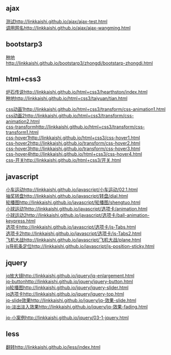 ## ajax
[测试](http://linkkaishi.github.io/ajax/ajax-test.html)http://linkkaishi.github.io/ajax/ajax-test.html<br>
[调用网名](http://linkkaishi.github.io/ajax/ajax-wangming.html)http://linkkaishi.github.io/ajax/ajax-wangming.html
## bootstarp3

[种地](http://linkkaishi.github.io/bootstarp3/zhongdi/bootstarp-zhongdi.html)<br>http://linkkaishi.github.io/bootstarp3/zhongdi/bootstarp-zhongdi.html

## html+css3
[炉石传说](http://linkkaishi.github.io/html+css3/hearthston/index.html)http://linkkaishi.github.io/html+css3/hearthston/index.html<br>
[种地](http://linkkaishi.github.io/html+css3/tianyuan/tian.html)http://linkkaishi.github.io/html+css3/taiyuan/tian.html<br>

[css动画1](http://linkkaishi.github.io/html+css3/transform/css-animation1.html)http://linkkaishi.github.io/html+css3/transform/css-animation1.html<br>
[css动画2](http://linkkaishi.github.io/html+css3/transform/css-animation2.html)http://linkkaishi.github.io/html+css3/transform/css-animation2.html<br>
[css-transform](http://linkkaishi.github.io/html+css3/transform/css-transform1.html)http://linkkaishi.github.io/html+css3/transform/css-transform1.html<br>
[css-hover1](http://linkkaishi.github.io/html+css3/css-hover1.html)http://linkkaishi.github.io/html+css3/css-hover1.html<br>
[css-hover2](http://linkkaishi.github.io/html+css3/css-hover2.html)http://linkkaishi.github.io/transform/css-hover2.html<br>
[css-hover3](http://linkkaishi.github.io/html+css3/css-hover3.html)http://linkkaishi.github.io/transform/css-hover3.html<br>
[css-hover4](http://linkkaishi.github.io/html+css3/css-hover4.html)http://linkkaishi.github.io/html+css3/css-hover4.html<br>
[css-开关](http://linkkaishi.github.io/html+css3/开关.html)http://linkkaishi.github.io/html+css3/开关.html<br>

## javascript
[小车运动](http://linkkaishi.github.io/javascript/小车运动/02.1.html)http://linkkaishi.github.io/javascript/小车运动/02.1.html<br>
[抽奖转盘](http://linkkaishi.github.io/javascript/转盘/dial.html)http://linkkaishi.github.io/javascript/转盘/dial.html<br>
[轮播图](http://linkkaishi.github.io/javascript/轮播图/shengtuo.html)http://linkkaishi.github.io/javascript/轮播图/shengtuo.html<br>
[小球运动1](http://linkkaishi.github.io/javascript/选项卡/animation.html)http://linkkaishi.github.io/javascript/选项卡/animation.html<br>
[小球运动2](http://linkkaishi.github.io/javascript/选项卡/ball-animation-keypress.html)http://linkkaishi.github.io/javascript/选项卡/ball-animation-keypress.html<br>
[选项卡](http://linkkaishi.github.io/javascript/选项卡/js-Tabs.html)http://linkkaishi.github.io/javascript/选项卡/js-Tabs.html<br>
[选项卡2](http://linkkaishi.github.io/javascript/选项卡/js-Tabs2.html)http://linkkaishi.github.io/javascript/选项卡/js-Tabs2.html<br>
[飞机大战](http://linkkaishi.github.io/javascript/飞机大战/plane.html)http://linkkaishi.github.io/javascript/飞机大战/plane.html<br>
[js导航条定位](http://linkkaishi.github.io/javascript/js-position-sticky.html)http://linkkaishi.github.io/javascript/js-position-sticky.html<br>

## jquery
[jq放大镜](http://linkkaishi.github.io/jquery/jq-enlargement.html)http://linkkaishi.github.io/jquery/jq-enlargement.html<br>
[jq-button](http://linkkaishi.github.io/jquery/jquery-button.html)http://linkkaishi.github.io/jquery/jquery-button.html<br>
[jq轮播图](http://linkkaishi.github.io/jquery/jquery-slider.html)http://linkkaishi.github.io/jquery/jquery-slider.html<br>
[jq选项卡](http://linkkaishi.github.io/jquery/jquery-top.html)http://linkkaishi.github.io/jquery/jquery-top.html<br>
[jq-slide效果](http://linkkaishi.github.io/jquery/jq-效果-slide.html)http://linkkaishi.github.io/jquery/jq-效果-slide.html<br>
[jq-淡出淡入效果](http://linkkaishi.github.io/jquery/jq-效果-fading.html)http://linkkaishi.github.io/jquery/jq-效果-fading.html<br>
<!-- [jq-animation](http://linkkaishi.github.io/jquery/jq-效果- animate.html)
http://linkkaishi.github.io/jquery/jq-效果- animate.html<br> -->
[jq-小案例](http://linkkaishi.github.io/jquery/03-1-jquery.html)http://linkkaishi.github.io/jquery/03-1-jquery.html<br>
## less
[翻转](http://linkkaishi.github.io/less/index.html)http://linkkaishi.github.io/less/index.html<br>


